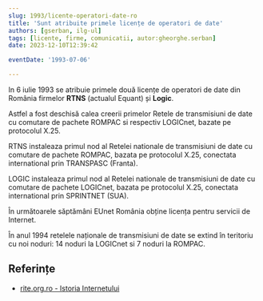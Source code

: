 ```yaml
---
slug: 1993/licente-operatori-date-ro
title: 'Sunt atribuite primele licențe de operatori de date'
authors: [gserban, ilg-ul]
tags: [licente, firme, comunicatii, autor:gheorghe.serban]
date: 2023-12-10T12:39:42

eventDate: '1993-07-06'

---
```


In 6 iulie 1993 se atribuie primele două licențe de operatori de date
din România firmelor **RTNS** (actualul Equant) și **Logic**.

<!-- truncate -->

Astfel a fost deschisă calea creerii primelor Retele de transmisiuni de
date cu comutare de pachete ROMPAC si respectiv LOGICnet, bazate pe
protocolul X.25.

RTNS instaleaza primul nod al Retelei nationale de transmisiuni de
date cu comutare de pachete ROMPAC, bazata pe protocolul X.25,
conectata international prin TRANSPASC (Franta).

LOGIC instaleaza primul nod al Retelei nationale de transmisiuni
de date cu comutare de pachete LOGICnet, bazata pe protocolul X.25,
conectata international prin SPRINTNET (SUA).

În următoarele săptămâni EUnet România obține licența pentru servicii
de Internet.

În anul 1994 retelele naționale de transmisiuni de date se extind în
teritoriu cu noi noduri: 14 noduri la LOGICnet si 7 noduri la ROMPAC.

## Referințe

- [rite.org.ro - Istoria Internetului](https://rite.org.ro/istoria-internetului/)
